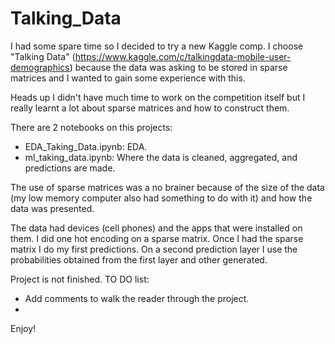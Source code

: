 # Talking_Data

I had some spare time so I decided to try a new Kaggle comp. I choose "Talking Data" (https://www.kaggle.com/c/talkingdata-mobile-user-demographics) because the data was asking to be stored in sparse matrices and I wanted to gain some experience with this.  

Heads up I didn't have much time to work on the competition itself but I really learnt a lot about sparse matrices and how to construct them.  

There are 2 notebooks on this projects:
* EDA_Taking_Data.ipynb: EDA.
* ml_taking_data.ipynb: Where the data is cleaned, aggregated, and predictions are made.  
 
The use of sparse matrices was a no brainer because of the size of the data (my low memory computer also had something to do with it) and how the data was presented.  

The data had devices (cell phones) and the apps that were installed on them. I did one hot encoding on a sparse matrix. Once I had the sparse matrix I do my first predictions. On a second prediction layer I use the probabilities obtained from the first layer and other generated.  

Project is not finished. TO DO list:
* Add comments to walk the reader through the project.  
* 
Enjoy!

